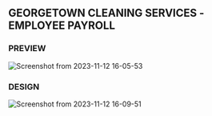 ## GEORGETOWN CLEANING SERVICES -EMPLOYEE PAYROLL

### PREVIEW
![Screenshot from 2023-11-12 16-05-53](https://github.com/lewmas9152/Gui-javaApplications/assets/115554939/abd8d96c-5197-4d35-b052-05446e98a9f4)

### DESIGN
![Screenshot from 2023-11-12 16-09-51](https://github.com/lewmas9152/Gui-javaApplications/assets/115554939/d198b774-69cc-4621-be3a-7eb7e80a389c)
